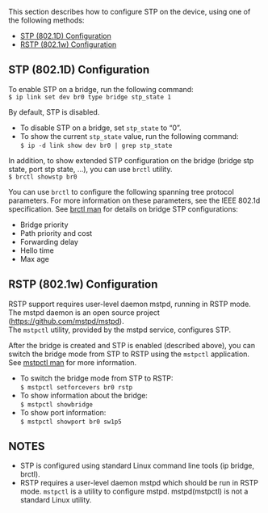 This section describes how to configure STP on the device, using one of the following methods:

* [STP (802.1D) Configuration](#STP)
* [RSTP (802.1w) Configuration](#RSTP)

## <a id="STP"></a>STP (802.1D) Configuration
To enable STP on a bridge, run the following command:  
`$ ip link set dev br0 type bridge stp_state 1`  

By default, STP is disabled.  
* To disable STP on a bridge, set `stp_state` to “0”.  
* To show the current `stp_state` value, run the following command:    
`$ ip -d link show dev br0 | grep stp_state`    

In addition, to show extended STP configuration on the bridge (bridge stp state, port stp state, …), you can use `brctl` utility.  
`$ brctl showstp br0`  

You can use `brctl` to configure the following spanning tree protocol parameters. For more information on these parameters, see the IEEE 802.1d specification.  See [brctl man](https://linux.die.net/man/8/brctl) for details on bridge STP configurations:   
* Bridge priority
* Path priority and cost
* Forwarding delay
* Hello time
* Max age  
 
## <a id="RSTP"></a>RSTP (802.1w) Configuration  
RSTP support requires user-level daemon mstpd, running in RSTP mode. The mstpd daemon is an open source project (https://github.com/mstpd/mstpd).  
The `mstpctl` utility, provided by the mstpd service, configures STP.  

After the bridge is created and STP is enabled (described above), you can switch the bridge mode from STP to RSTP using the `mstpctl` application. See [mstpctl man](https://github.com/mstpd/mstpd/blob/master/utils/mstpctl.8) for more information. 

* To switch the bridge mode from STP to RSTP:  
`$ mstpctl setforcevers br0 rstp`  
* To show information about the bridge:  
`$ mstpctl showbridge`  
* To show port information:  
`$ mstpctl showport br0 sw1p5`  

## NOTES
* STP is configured using standard Linux command line tools (ip bridge, brctl).
* RSTP requires a user-level daemon mstpd which should be run in RSTP mode. `mstpctl` is a utility to configure mstpd. mstpd(mstpctl) is not a standard Linux utility.
  
